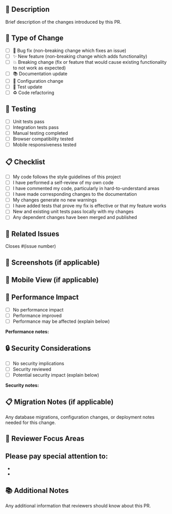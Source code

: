 ## 📝 Description

Brief description of the changes introduced by this PR.

## 🎯 Type of Change

- [ ] 🐛 Bug fix (non-breaking change which fixes an issue)
- [ ] ✨ New feature (non-breaking change which adds functionality)
- [ ] 💥 Breaking change (fix or feature that would cause existing functionality to not work as expected)
- [ ] 📚 Documentation update
- [ ] 🔧 Configuration change
- [ ] 🧪 Test update
- [ ] ♻️ Code refactoring

## 🧪 Testing

- [ ] Unit tests pass
- [ ] Integration tests pass
- [ ] Manual testing completed
- [ ] Browser compatibility tested
- [ ] Mobile responsiveness tested

## 📋 Checklist

- [ ] My code follows the style guidelines of this project
- [ ] I have performed a self-review of my own code
- [ ] I have commented my code, particularly in hard-to-understand areas
- [ ] I have made corresponding changes to the documentation
- [ ] My changes generate no new warnings
- [ ] I have added tests that prove my fix is effective or that my feature works
- [ ] New and existing unit tests pass locally with my changes
- [ ] Any dependent changes have been merged and published

## 🔗 Related Issues

Closes #(issue number)

## 📸 Screenshots (if applicable)

## 📱 Mobile View (if applicable)

## 🚀 Performance Impact

- [ ] No performance impact
- [ ] Performance improved
- [ ] Performance may be affected (explain below)

**Performance notes:**

## 🔒 Security Considerations

- [ ] No security implications
- [ ] Security reviewed
- [ ] Potential security impact (explain below)

**Security notes:**

## 📋 Migration Notes (if applicable)

Any database migrations, configuration changes, or deployment notes needed for this change.

## 🎯 Reviewer Focus Areas

Please pay special attention to:
- 
- 
- 

## 📚 Additional Notes

Any additional information that reviewers should know about this PR.
